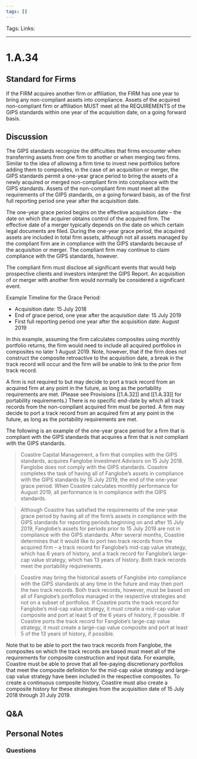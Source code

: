 ```yaml
---
tags: []
---
```

Tags:
Links: 
___
# 1.A.34
## Standard for Firms
If the FIRM acquires another firm or affiliation, the FIRM has one year to bring any non-compliant assets into compliance. Assets of the acquired non-compliant firm or affiliation MUST meet all the REQUIREMENTS of the GIPS standards within one year of the acquisition date, on a going forward basis.
## Discussion
The GIPS standards recognize the difficulties that firms encounter when transferring assets from one firm to another or when merging two firms. Similar to the idea of allowing a firm time to invest new portfolios before adding them to composites, in the case of an acquisition or merger, the GIPS standards permit a one-year grace period to bring the assets of a newly acquired or merged non-compliant firm into compliance with the GIPS standards. Assets of the non-compliant firm must meet all the requirements of the GIPS standards, on a going forward basis, as of the first full reporting period one year after the acquisition date.

The one-year grace period begins on the effective acquisition date – the date on which the acquirer obtains control of the acquired firm. The effective date of a merger typically depends on the date on which certain legal documents are filed. During the one-year grace period, the acquired assets are included in total firm assets, although not all assets managed by the compliant firm are in compliance with the GIPS standards because of the acquisition or merger. The compliant firm may continue to claim compliance with the GIPS standards, however.

The compliant firm must disclose all significant events that would help prospective clients and investors interpret the GIPS Report. An acquisition of or merger with another firm would normally be considered a significant event.

Example Timeline for the Grace Period:
- Acquisition date: 15 July 2018
- End of grace period, one year after the acquisition date: 15 July 2019
- First full reporting period one year after the acquisition date: August 2019

In this example, assuming the firm calculates composites using monthly portfolio returns, the firm would need to include all acquired portfolios in composites no later 1 August 2019. Note, however, that if the firm does not construct the composite retroactive to the acquisition date, a break in the track record will occur and the firm will be unable to link to the prior firm track record.

A firm is not required to but may decide to port a track record from an acquired firm at any point in the future, as long as the portability requirements are met. (Please see Provisions [[1.A.32]] and [[1.A.33]] for portability requirements.) There is no specific end-date by which all track records from the non-compliant acquired firm must be ported. A firm may decide to port a track record from an acquired firm at any point in the future, as long as the portability requirements are met.

The following is an example of the one-year grace period for a firm that is compliant with the GIPS standards that acquires a firm that is not compliant with the GIPS standards.

>Coastire Capital Management, a firm that complies with the GIPS standards, acquires Fanglobe Investment Advisors on 15 July 2018. Fanglobe does not comply with the GIPS standards. Coastire completes the task of having all of Fanglobe’s assets in compliance with the GIPS standards by 15 July 2019, the end of the one-year grace period. When Coastire calculates monthly performance for August 2019, all performance is in compliance with the GIPS standards.

>Although Coastire has satisfied the requirements of the one-year grace period by having all of the firm’s assets in compliance with the GIPS standards for reporting periods beginning on and after 15 July 2019, Fanglobe’s assets for periods prior to 15 July 2019 are not in compliance with the GIPS standards. After several months, Coastire determines that it would like to port two track records from the acquired firm – a track record for Fanglobe’s mid-cap value strategy, which has 6 years of history, and a track record for Fanglobe’s large-cap value strategy, which has 13 years of history. Both track records meet the portability requirements.

>Coastire may bring the historical assets of Fanglobe into compliance with the GIPS standards at any time in the future and may then port the two track records. Both track records, however, must be based on all of Fanglobe’s portfolios managed in the respective strategies and not on a subset of portfolios. If Coastire ports the track record for Fanglobe’s mid-cap value strategy, it must create a mid-cap value composite and port at least 5 of the 6 years of history, if possible. If Coastire ports the track record for Fanglobe’s large-cap value strategy, it must create a large-cap value composite and port at least 5 of the 13 years of history, if possible.

Note that to be able to port the two track records from Fanglobe, the composites on which the track records are based must meet all of the requirements for composite construction and input data. For example, Coastire must be able to prove that all fee-paying discretionary portfolios that meet the composite definition for the mid-cap value strategy and large-cap value strategy have been included in the respective composites. To create a continuous composite history, Coastire must also create a composite history for these strategies from the acquisition date of 15 July 2018 through 31 July 2019.
## Q&A

## Personal Notes

### Questions